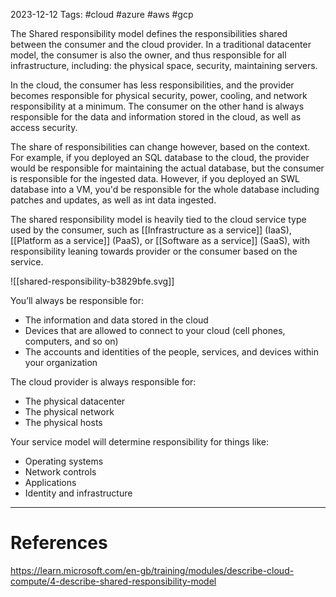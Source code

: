 2023-12-12
Tags: #cloud #azure #aws #gcp


The Shared responsibility model defines the responsibilities shared between the consumer and the cloud provider. In a traditional datacenter model, the consumer is also the owner, and thus responsible for all infrastructure, including: the physical space, security, maintaining servers.

In the cloud, the consumer has less responsibilities, and the provider becomes responsible for physical security, power, cooling, and network responsibility at a minimum. The consumer on the other hand is always responsible for the data and information stored in the cloud, as well as access security.

The share of responsibilities can change however, based on the context. For example, if you deployed an SQL database to the cloud, the provider would be responsible for maintaining the actual database, but the consumer is responsible for the ingested data. However, if you deployed an SWL database into a VM, you'd be responsible for the whole database including patches and updates, as well as int data ingested.

The shared responsibility model is heavily tied to the cloud service type used by the consumer, such as [[Infrastructure as a service]] (IaaS), [[Platform as a service]] (PaaS), or [[Software as a service]] (SaaS), with responsibility leaning towards provider or the consumer based on the service.


![[shared-responsibility-b3829bfe.svg]]

You’ll always be responsible for:
- The information and data stored in the cloud
- Devices that are allowed to connect to your cloud (cell phones, computers, and so on)
- The accounts and identities of the people, services, and devices within your organization

The cloud provider is always responsible for:
- The physical datacenter
- The physical network
- The physical hosts

Your service model will determine responsibility for things like:
- Operating systems
- Network controls
- Applications
- Identity and infrastructure

---
# References

https://learn.microsoft.com/en-gb/training/modules/describe-cloud-compute/4-describe-shared-responsibility-model